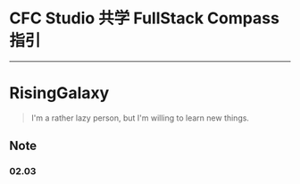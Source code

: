 # CFC Studio 共学 FullStack Compass 指引

---

# RisingGalaxy

> I'm a rather lazy person, but I'm willing to learn new things.

## Note

### 02.03
